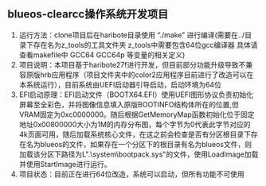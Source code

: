 ## blueos-clearcc操作系统开发项目
1. 运行方法：clone项目后在haribote目录使用 “./make” 进行编译(需要在../目录下存在名为z_tools的工具文件夹 z_tools中需要包含64位gcc编译器 具体请查看makefile中 GCC64 GCC64p 等变量的相关定义)
2. 项目说明：本项目基于haribote27f进行开发，但目前部分功能升级导致不兼容原版hrb应用程序（项目文件夹中的color2应用程序目前进行了改造可以在本系统运行），目前系统由UEFI启动器引导启动，启动环境为64位
3. EFI启动原理：EFI启动文件（BOOTX64.EFI）使用UEFI图形协议负责初始化屏幕至全彩色，并将图像信息填入原版BOOTINFO结构体所在的位置,但VRAM固定为0xc0000000。随后根据GetMemoryMap函数初始化位于固定地址0x00800000大小为1M的内存分布图，每个字节为0代表此字节对应的4k页面可用，随后加载系统核心文件，在这之前会检查是否有分区根目录下存在名为blueos的文件，如果存在一个分区下的根目录有名为blueos文件，则加载该分区下路径为L".\\system\\bootpack.sys"的文件，使用LoadImage加载并使用StartImage进行运行。
4. 项目状态：目前正在进行64位改造，系统可以启动，但所有功能不可使用
